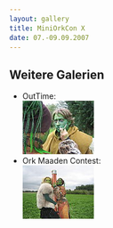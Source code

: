 ```yaml
---
layout: gallery
title: MiniOrkCon X
date: 07.-09.09.2007
---
```


Weitere Galerien
----------------

* OutTime:  
  [![OutTime](OutTime/_thm/thm_img_9240.jpg)](OutTime)
* Ork Maaden Contest:  
  [![Ork_Maaden_Contest](Ork_Maaden_Contest/_thm/thm_img_9262.jpg)](Ork_Maaden_Contest)
